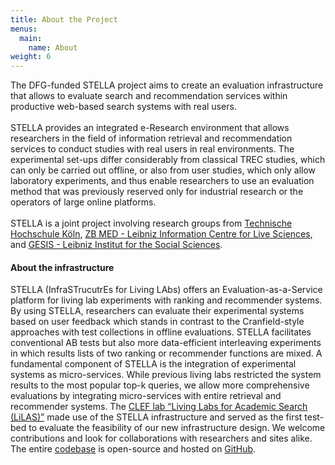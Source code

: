 ```yaml
---
title: About the Project
menus:
  main:
    name: About
weight: 6
---
```


The DFG-funded STELLA project aims to create an evaluation infrastructure that
allows to evaluate search and recommendation services within productive
web-based search systems with real users. <br><br> STELLA provides an integrated
e-Research environment that allows researchers in the field of information
retrieval and recommendation services to conduct studies with real users in
real environments. The experimental set-ups differ considerably from classical
TREC studies, which can only be carried out offline, or also from user studies,
which only allow laboratory experiments, and thus enable researchers to use an
evaluation method that was previously reserved only for industrial research or
the operators of large online platforms. <br><br> STELLA is a joint project involving
research groups from [Technische Hochschule Köln](https://www.th-koeln.de/), [ZB MED - Leibniz Information
Centre for Live Sciences](https://www.zbmed.de/en/), and [GESIS - Leibniz Institut for the Social Sciences](https://www.gesis.org/en/home/).

#### About the infrastructure

STELLA (InfraSTrucutrEs for Living LAbs) offers an Evaluation-as-a-Service platform for living lab experiments with ranking and recommender systems. By using STELLA, researchers can evaluate their experimental systems based on user feedback which stands in contrast to the Cranfield-style approaches with test collections in offline evaluations. STELLA facilitates conventional AB tests but also more data-efficient interleaving experiments in which results lists of two ranking or recommender functions are mixed. A fundamental component of STELLA is the integration of experimental systems as micro-services. While previous living labs restricted the system results to the most popular top-k queries, we allow more comprehensive evaluations by integrating micro-services with entire retrieval and recommender systems. The [CLEF lab “Living Labs for Academic Search (LiLAS)”](https://clef-lilas.github.io/) made use of the STELLA infrastructure and served as the first test-bed to evaluate the feasibility of our new infrastructure design. We welcome contributions and look for collaborations with researchers and sites alike. The entire [codebase](../code/index.html) is open-source and hosted on [GitHub](https://github.com/stella-project).
